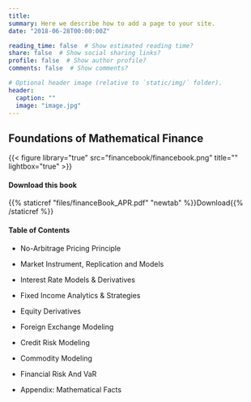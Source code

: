 ```yaml
---
title: 
summary: Here we describe how to add a page to your site.
date: "2018-06-28T00:00:00Z"

reading_time: false  # Show estimated reading time?
share: false  # Show social sharing links?
profile: false  # Show author profile?
comments: false  # Show comments?

# Optional header image (relative to `static/img/` folder).
header:
  caption: ""
  image: "image.jpg"
---
```





## **Foundations of Mathematical Finance**
{{< figure library="true" src="financebook/financebook.png" title="" lightbox="true" >}}


#### Download this book




{{% staticref "files/financeBook_APR.pdf" "newtab" %}}Download{{% /staticref %}}

#### Table of Contents
* No-Arbitrage Pricing Principle 
* Market Instrument, Replication and Models
* Interest Rate Models & Derivatives 
* Fixed Income Analytics & Strategies 
* Equity Derivatives 
* Foreign Exchange Modeling
* Credit Risk Modeling 
* Commodity Modeling 
* Financial Risk And VaR 

* Appendix: Mathematical Facts 










